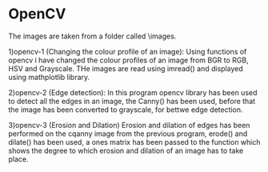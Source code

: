 # OpenCV

The images are taken from a folder called \images.

1)opencv-1 (Changing the colour profile of an image):
Using functions of opencv i have changed the colour profiles of an image from BGR to RGB, HSV and Grayscale. THe images are read using imread() and displayed using mathplotlib library.

2)opencv-2 (Edge detection):
In this program opencv library has been used to detect all the edges in an image, the Canny() has been used, before that the image has been converted to grayscale, for bettwe edge detection.

3)opencv-3 (Erosion and Dilation)
Erosion and dilation of edges has been performed on the cqanny image from the previous program, erode() and dilate() has been used, a ones matrix has been passed to the function which shows the degree to which erosion and dilation of an image has to take place.
